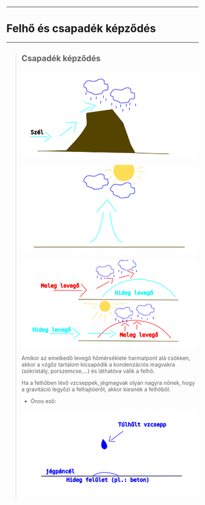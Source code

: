 
---

# Felhő és csapadék képződés

---

> ## Csapadék képződés
>
> ![felhő és csapadék képződés 001](../images/foldrajz-felho-es-csapadek-kepzodes-001.svg)
>
> ![felhő és csapadék képződés 001](../images/foldrajz-felho-es-csapadek-kepzodes-002.svg)
>
> ![felhő és csapadék képződés 001](../images/foldrajz-felho-es-csapadek-kepzodes-003.svg)
>
> Amikor az emelkedő levegő hőmérséklete harmatpont alá csökken, akkor a vzgőz tartalom kicsapódik a kondenzációs magvakra (sókristály, porszemcse,...) és láthatóva válik a felhő.
>
> Ha a felhőben lévő vzcseppek, jégmagvak olyan nagyra nőnek, hogy a gravitáció legyőzi a felhajtóerőt, akkor kiesnek a felhőből.
>
> - Ónos eső:
>
> ![felhő és csapadék képződés 001](../images/foldrajz-felho-es-csapadek-kepzodes-004.svg)